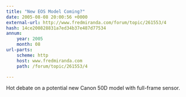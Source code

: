 ```yaml
---
title: "New EOS Model Coming?"
date: 2005-08-08 20:00:56 +0000
external-url: http://www.fredmiranda.com/forum/topic/261553/4
hash: 14ce200828831a7ed34b37e487d77534
annum:
    year: 2005
    month: 08
url-parts:
    scheme: http
    host: www.fredmiranda.com
    path: /forum/topic/261553/4

---
```


Hot debate on a potential new Canon 50D model with full-frame sensor.
